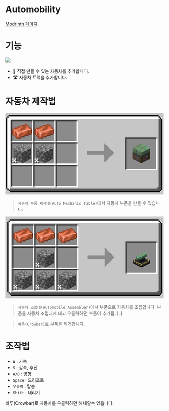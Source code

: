 # Automobility

[Modrinth 페이지](https://modrinth.com/mod/automobility)

# 기능
![](https://github.com/FoundationGames/Automobility/raw/1.18.2/md/banner.png)
* :red_car: 직접 만들 수 있는 자동차를 추가합니다.
* :motorway: 자동차 트랙을 추가합니다.

# 자동차 제작법
![](imgs/autotable.png)
> `자동차 부품 제작대(Auto Mechanic Table)`에서 자동차 부품을 만들 수 있습니다.

![](imgs/assembler.PNG)
> `자동차 조립대(Automobile Assembler)`에서 부품으로 자동차를 조립합니다.
> 부품을 자동차 조립대에 대고 우클릭하면 부품이 추가됩니다.

> `빠루(Crowbar)`로 부품을 제거합니다.

# 조작법

* `W` : 가속
* `S` : 감속, 후진
* `A/D` : 방향
* `Space` : 드리프트
* `우클릭` : 탑승
* `Shift` : 내리기

빠루(Crowbar)로 자동차를 우클릭하면 해체할수 있읍니다.